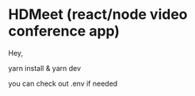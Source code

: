 # HDMeet (react/node video conference app)

Hey,

yarn install & yarn dev

you can check out .env if needed


